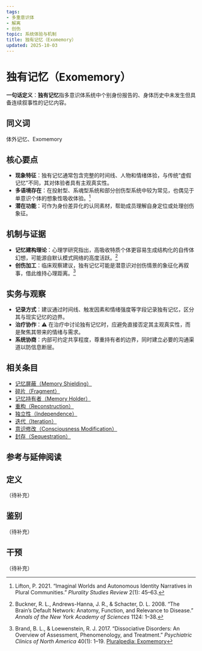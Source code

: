 ```yaml
---
tags:
- 多重意识体
- 解离
- 创伤
topic: 系统体验与机制
title: 独有记忆（Exomemory）
updated: 2025-10-03
---
```


# 独有记忆（Exomemory）

**一句话定义**：**独有记忆**指多意识体系统中个别身份报告的、身体历史中未发生但具备连续叙事性的记忆内容。

## 同义词

体外记忆、Exomemory

## 核心要点

- **现象特征**：独有记忆通常包含完整的时间线、人物和情绪体验，与传统“虚假记忆”不同，其对体验者具有主观真实性。
- **多语境存在**：在投射型、系魂型系统和部分创伤型系统中较为常见，也偶见于单意识个体的想象性吸收体验。[^lifton2021]
- **潜在功能**：可作为身份差异化的认同素材，帮助成员理解自身定位或处理创伤象征。

## 机制与证据

- **记忆建构理论**：心理学研究指出，高吸收特质个体更容易生成结构化的自传体幻想，可能源自默认模式网络的高度活跃。[^buckner2008]
- **创伤加工**：临床观察建议，独有记忆可能是潜意识对创伤情景的象征化再叙事，借此维持心理距离。[^brand2017]

## 实务与观察

- **记录方式**：建议通过时间线、触发因素和情绪强度等字段记录独有记忆，区分其与现实记忆的边界。
- **治疗协作**：⚠ 在治疗中讨论独有记忆时，应避免直接否定其主观真实性，而是聚焦其带来的情绪与需求。
- **系统协商**：内部可约定共享程度，尊重持有者的边界，同时建立必要的沟通渠道以防信息断层。

## 相关条目

- [记忆屏蔽（Memory Shielding）](/entries/Memory-Shielding.md)
- [碎片（Fragment）](/entries/Fragment.md)
- [记忆持有者（Memory Holder）](/entries/Memory-Holder.md)
- [重构（Reconstruction）](/entries/Reconstruction.md)
- [独立性（Independence）](/entries/Independence.md)
- [迭代（Iteration）](/entries/Iteration.md)
- [意识修改（Consciousness Modification）](/entries/Consciousness-Modification.md)
- [封存（Sequestration）](/entries/Sequestration.md)

## 参考与延伸阅读

[^lifton2021]: Lifton, P. 2021. “Imaginal Worlds and Autonomous Identity Narratives in Plural Communities.” *Plurality Studies Review* 2(1): 45–63.
[^buckner2008]: Buckner, R. L., Andrews-Hanna, J. R., & Schacter, D. L. 2008. “The Brain’s Default Network: Anatomy, Function, and Relevance to Disease.” *Annals of the New York Academy of Sciences* 1124: 1–38.
[^brand2017]: Brand, B. L., & Loewenstein, R. J. 2017. “Dissociative Disorders: An Overview of Assessment, Phenomenology, and Treatment.” *Psychiatric Clinics of North America* 40(1): 1–19.
[Pluralpedia: Exomemory](https://pluralpedia.org/w/Exomemory)

## 定义

（待补充）

## 鉴别

（待补充）

## 干预

（待补充）
